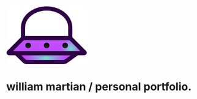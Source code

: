 ![ufo logo](client/public/assets/ufo.svg)

william martian / personal portfolio.
=====================================

